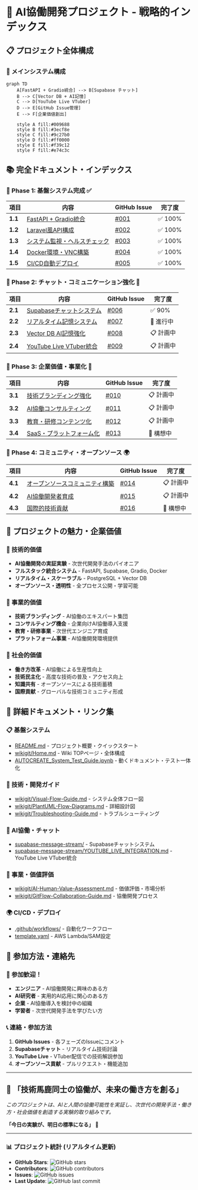 # 🎯 AI協働開発プロジェクト - 戦略的インデックス

## 📋 プロジェクト全体構成

### 🌟 メインシステム構成
```mermaid
graph TD
    A[FastAPI + Gradio統合] --> B[Supabase チャット]
    B --> C[Vector DB + AI記憶]
    C --> D[YouTube Live VTuber]
    D --> E[GitHub Issue管理]
    E --> F[企業価値創出]
    
    style A fill:#009688
    style B fill:#3ecf8e
    style C fill:#9c27b0
    style D fill:#ff0000
    style E fill:#f39c12
    style F fill:#e74c3c
```

## 📚 完全ドキュメント・インデックス

### 🎯 Phase 1: 基盤システム完成 ✅
| 項目 | 内容 | GitHub Issue | 完了度 |
|------|------|--------------|--------|
| **1.1** | [FastAPI + Gradio統合](#11-fastapi--gradio統合) | [#001](../../issues/1) | ✅ 100% |
| **1.2** | [Laravel風API構成](#12-laravel風api構成) | [#002](../../issues/2) | ✅ 100% |
| **1.3** | [システム監視・ヘルスチェック](#13-システム監視ヘルスチェック) | [#003](../../issues/3) | ✅ 100% |
| **1.4** | [Docker環境・VNC構築](#14-docker環境vnc構築) | [#004](../../issues/4) | ✅ 100% |
| **1.5** | [CI/CD自動デプロイ](#15-cicd自動デプロイ) | [#005](../../issues/5) | ✅ 100% |

### 🎪 Phase 2: チャット・コミュニケーション強化 🚀
| 項目 | 内容 | GitHub Issue | 完了度 |
|------|------|--------------|--------|
| **2.1** | [Supabaseチャットシステム](#21-supabaseチャットシステム) | [#006](../../issues/6) | ✅ 90% |
| **2.2** | [リアルタイム記憶システム](#22-リアルタイム記憶システム) | [#007](../../issues/7) | 🔄 進行中 |
| **2.3** | [Vector DB AI記憶強化](#23-vector-db-ai記憶強化) | [#008](../../issues/8) | 📋 計画中 |
| **2.4** | [YouTube Live VTuber統合](#24-youtube-live-vtuber統合) | [#009](../../issues/9) | 📋 計画中 |

### 🏢 Phase 3: 企業価値・事業化 💼
| 項目 | 内容 | GitHub Issue | 完了度 |
|------|------|--------------|--------|
| **3.1** | [技術ブランディング強化](#31-技術ブランディング強化) | [#010](../../issues/10) | 📋 計画中 |
| **3.2** | [AI協働コンサルティング](#32-ai協働コンサルティング) | [#011](../../issues/11) | 📋 計画中 |
| **3.3** | [教育・研修コンテンツ化](#33-教育研修コンテンツ化) | [#012](../../issues/12) | 📋 計画中 |
| **3.4** | [SaaS・プラットフォーム化](#34-saasプラットフォーム化) | [#013](../../issues/13) | 💭 構想中 |

### 🎯 Phase 4: コミュニティ・オープンソース 🌍
| 項目 | 内容 | GitHub Issue | 完了度 |
|------|------|--------------|--------|
| **4.1** | [オープンソースコミュニティ構築](#41-オープンソースコミュニティ構築) | [#014](../../issues/14) | 📋 計画中 |
| **4.2** | [AI協働開発者育成](#42-ai協働開発者育成) | [#015](../../issues/15) | 📋 計画中 |
| **4.3** | [国際的技術貢献](#43-国際的技術貢献) | [#016](../../issues/16) | 💭 構想中 |

## 🎪 プロジェクトの魅力・企業価値

### 💎 技術的価値
- **AI協働開発の実証実験** - 次世代開発手法のパイオニア
- **フルスタック統合システム** - FastAPI, Supabase, Gradio, Docker
- **リアルタイム・スケーラブル** - PostgreSQL + Vector DB
- **オープンソース・透明性** - 全プロセス公開・学習可能

### 🏢 事業的価値
- **技術ブランディング** - AI協働のエキスパート集団
- **コンサルティング機会** - 企業向けAI協働導入支援
- **教育・研修事業** - 次世代エンジニア育成
- **プラットフォーム事業** - AI協働開発環境提供

### 🎯 社会的価値
- **働き方改革** - AI協働による生産性向上
- **技術民主化** - 高度な技術の普及・アクセス向上
- **知識共有** - オープンソースによる技術蓄積
- **国際貢献** - グローバルな技術コミュニティ形成

## 🔗 詳細ドキュメント・リンク集

### 📋 基盤システム
- [README.md](../README.md) - プロジェクト概要・クイックスタート
- [wikigit/Home.md](../wikigit/Home.md) - Wiki TOPページ・全体構成
- [AUTOCREATE_System_Test_Guide.ipynb](../AUTOCREATE_System_Test_Guide.ipynb) - 動くドキュメント・テスト一体化

### 🎪 技術・開発ガイド
- [wikigit/Visual-Flow-Guide.md](../wikigit/Visual-Flow-Guide.md) - システム全体フロー図
- [wikigit/PlantUML-Flow-Diagrams.md](../wikigit/PlantUML-Flow-Diagrams.md) - 詳細設計図
- [wikigit/Troubleshooting-Guide.md](../wikigit/Troubleshooting-Guide.md) - トラブルシューティング

### 🚀 AI協働・チャット
- [supabase-message-stream/](../supabase-message-stream/) - Supabaseチャットシステム
- [supabase-message-stream/YOUTUBE_LIVE_INTEGRATION.md](../supabase-message-stream/YOUTUBE_LIVE_INTEGRATION.md) - YouTube Live VTuber統合

### 💼 事業・価値評価
- [wikigit/AI-Human-Value-Assessment.md](../wikigit/AI-Human-Value-Assessment.md) - 価値評価・市場分析
- [wikigit/GitFlow-Collaboration-Guide.md](../wikigit/GitFlow-Collaboration-Guide.md) - 協働開発プロセス

### 🌍 CI/CD・デプロイ
- [.github/workflows/](../.github/workflows/) - 自動化ワークフロー
- [template.yaml](../template.yaml) - AWS Lambda/SAM設定

## 🎯 参加方法・連絡先

### 🤝 参加歓迎！
- **エンジニア** - AI協働開発に興味のある方
- **AI研究者** - 実用的AI応用に関心のある方
- **企業** - AI協働導入を検討中の組織
- **学習者** - 次世代開発手法を学びたい方

### 📞 連絡・参加方法
1. **GitHub Issues** - 各フェーズのIssueにコメント
2. **Supabaseチャット** - リアルタイム技術討論
3. **YouTube Live** - VTuber配信での技術解説参加
4. **オープンソース貢献** - プルリクエスト・機能追加

---

## 🎉 「技術馬鹿同士の協働が、未来の働き方を創る」

*このプロジェクトは、AIと人間の協働可能性を実証し、次世代の開発手法・働き方・社会価値を創造する実験的取り組みです。*

**「今日の実験が、明日の標準になる」** 🚀

---

### 📊 プロジェクト統計 (リアルタイム更新)
- **GitHub Stars**: ![GitHub stars](https://img.shields.io/github/stars/AUTOCREATE/AUTOCREATE?style=social)
- **Contributors**: ![GitHub contributors](https://img.shields.io/github/contributors/AUTOCREATE/AUTOCREATE)
- **Issues**: ![GitHub issues](https://img.shields.io/github/issues/AUTOCREATE/AUTOCREATE)
- **Last Update**: ![GitHub last commit](https://img.shields.io/github/last-commit/AUTOCREATE/AUTOCREATE)
